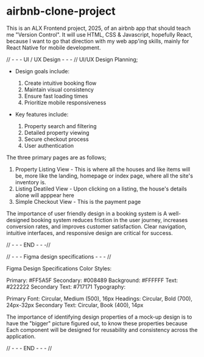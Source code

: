 # airbnb-clone-project

This is an ALX Frontend project, 2025, of an airbnb app that should teach me "Version Control". It will use HTML, CSS & Javascript, hopefully React, because I want to go that direction with my web app'ing skills, mainly for React Native for mobile development.

// - - - UI / UX Design - - - //
UI/UX Design Planning;

- Design goals include:
  1. Create intuitive booking flow
  2. Maintain visual consistency
  3. Ensure fast loading times
  4. Prioritize mobile responsiveness
 
- Key features include:
  1. Property search and filtering
  2. Detailed property viewing
  3. Secure checkout process
  4. User authentication

The three primary pages are as follows;
1. Property Listing View - This is where all the houses and like items will be, more like the landing, homepage or index page, where all the site's inventory is.
2. Listing Deatiled View - Upon clicking on a listing, the house's details alone will apppear here
3. Simple Checkout View - This is the payment page

The importance of user friendly design in a booking system is A well-designed booking system reduces friction in the user journey, increases conversion rates, and improves customer satisfaction. Clear navigation, intuitive interfaces, and responsive design are critical for success.

// - - - END - - -//

// - - - Figma design specifications - - - //

Figma Design Specifications
Color Styles:

Primary: #FF5A5F
Secondary: #008489
Background: #FFFFFF
Text: #222222
Secondary Text: #717171
Typography:

Primary Font: Circular, Medium (500), 16px
Headings: Circular, Bold (700), 24px-32px
Secondary Text: Circular, Book (400), 14px

The importance of identifying design properties of a mock-up design is to have the "bigger" picture figured out, to know these properties because Each component will be designed for reusability and consistency across the application.

// - - -  END - - - //


